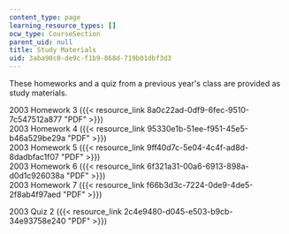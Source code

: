 ```yaml
---
content_type: page
learning_resource_types: []
ocw_type: CourseSection
parent_uid: null
title: Study Materials
uid: 3aba90c0-de9c-f1b9-868d-719b01dbf3d3
---
```


These homeworks and a quiz from a previous year's class are provided as study materials.

2003 Homework 3 ({{< resource_link 8a0c22ad-0df9-6fec-9510-7c547512a877 "PDF" >}})  
2003 Homework 4 ({{< resource_link 95330e1b-51ee-f951-45e5-b46a529be29a "PDF" >}})  
2003 Homework 5 ({{< resource_link 9ff40d7c-5e04-4c4f-ad8d-8dadbfac1f07 "PDF" >}})  
2003 Homework 6 ({{< resource_link 6f321a31-00a6-6913-898a-d0d1c926038a "PDF" >}})  
2003 Homework 7 ({{< resource_link f66b3d3c-7224-0de9-4de5-2f8ab4f97aed "PDF" >}})  
  
2003 Quiz 2 ({{< resource_link 2c4e9480-d045-e503-b9cb-34e93758e240 "PDF" >}})